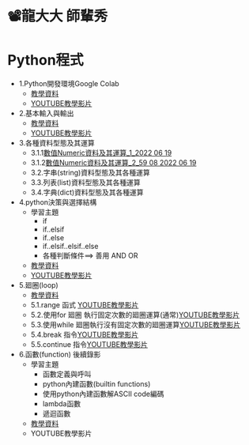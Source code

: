 # 📽龍大大 師輩秀


# Python程式
- 1.Python開發環境Google Colab
  - [教學資料](./0_python開發環境.md)
  - [YOUTUBE教學影片](https://youtu.be/4iyU3XKhz7Q)
- 2.基本輸入與輸出 
  - [教學資料](./1_基本輸入與輸出.md)
  - [YOUTUBE教學影片](https://youtu.be/YX7Vt_6lAQY) 
- 3.各種資料型態及其運算
  - 3.1.1[數值Numeric資料及其運算_1_2022 06 19](https://youtu.be/KSwDTSubS1M)
  - 3.1.2[數值Numeric資料及其運算_2_59 08 2022 06 19](https://youtu.be/FSo8k4vFYGc)
  - 3.2.字串(string)資料型態及其各種運算
  - 3.3.列表(list)資料型態及其各種運算
  - 3.4.字典(dict)資料型態及其各種運算 
- 4.python決策與選擇結構
  - 學習主題 
    - if     
    - if..elsif     
    - if..else
    - if..elsif..elsif..else
    - 各種判斷條件==> 善用 AND   OR
  - [教學資料](./3_python決策與選擇結構.md)
  - [YOUTUBE教學影片](https://youtu.be/Qp2rnckGlAg)
- 5.廻圈(loop)
  - [教學資料](./4_廻圈loop.md)
  - 5.1.range 函式 [YOUTUBE教學影片](https://youtu.be/Al2C5bUEMCY)
  - 5.2.使用for 廻圈 執行固定次數的廻圈運算(通常)[YOUTUBE教學影片](https://youtu.be/T66hPV7Pbh4)
  - 5.3.使用while 廻圈執行沒有固定次數的廻圈運算[YOUTUBE教學影片](https://youtu.be/WW_b7huHezs)
  - 5.4.break 指令[YOUTUBE教學影片](https://youtu.be/1kxwZqqICkw)
  - 5.5.continue 指令[YOUTUBE教學影片](https://www.youtube.com/watch?v=Ugmv_dhzj1w)
- 6.函數(function)  後續錄影
  - 學習主題 
    - 函數定義與呼叫
    - python內建函數(builtin functions)
    - 使用python內建函數解ASCII code編碼
    - lambda函數
    - 遞迴函數
  - [教學資料](./5_函數.md)
  - YOUTUBE教學影片
